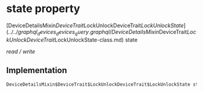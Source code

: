 


# state property






[DeviceDetailsMixin$DeviceTrait$LockUnlockDeviceTrait$LockUnlockState](../../graphql_devices_devices_query.graphql/DeviceDetailsMixin$DeviceTrait$LockUnlockDeviceTrait$LockUnlockState-class.md) state
  
_read / write_






## Implementation

```dart
DeviceDetailsMixin$DeviceTrait$LockUnlockDeviceTrait$LockUnlockState state;


```







